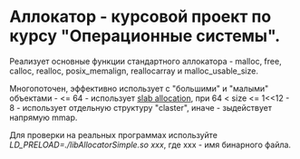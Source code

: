 # Аллокатор - курсовой проект по курсу "Операционные системы".
Реализует основные функции стандартного аллокатора - malloc, free, calloc, realloc, posix_memalign, reallocarray и malloc_usable_size.

Многопоточен, эффективно использует с "большими" и "малыми" объектами - <= 64 - использует [slab allocation](https://en.wikipedia.org/wiki/Slab_allocation),
при 64 < size <= 1<<12 - 8 - использует отдельную структуру "claster", иначе - зыдействует напрямую mmap.

Для проверки на реальных программах используйте *LD_PRELOAD=./libAllocatorSimple.so xxx*, где xxx - имя бинарного файла.
